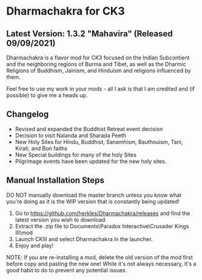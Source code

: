 # Dharmachakra for CK3

## Latest Version: 1.3.2 "Mahavira" (Released 09/09/2021)

Dharmachakra is a flavor mod for CK3 focused on the Indian Subcontient and the neighboring regions of Burma and Tibet, as well as the Dharmic Religions of Buddhism, Jainism, and Hinduism and religions influenced by them.

Feel free to use my work in your mods - all I ask is that I am credited and (if possible) to give me a heads up.

## Changelog

- Revised and expanded the Buddhist Retreat event decision
- Decision to visit Nalanda and Sharada Peeth
- New Holy Sites for Hindu, Buddhist, Sanamhism, Bauthouism, Tani, Kirati, and Bon faiths
- New Special buildings for many of the holy Sites
- Pilgrimage events have been updated for the new holy sites.

## Manual Installation Steps

DO NOT manually download the master branch unless you know what you're doing as it is the WIP version that is constantly being updated!

1. Go to <https://github.com/herkles/Dharmachakra/releases> and find the latest version you wish to download.
2. Extract the .zip file to Documents\Paradox Interactive\Crusader Kings III\mod
3. Launch CKIII and select Dharmachakra in the launcher.
4. Enjoy and play!

NOTE: If you are re-installing a mod, delete the old version of the mod first before copy and pasting the new one! While it's not always necessary, it's a good habit to do to prevent any potential issues.
